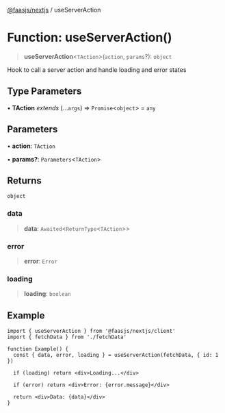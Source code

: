 [@faasjs/nextjs](../README.md) / useServerAction

# Function: useServerAction()

> **useServerAction**\<`TAction`\>(`action`, `params`?): `object`

Hook to call a server action and handle loading and error states

## Type Parameters

• **TAction** *extends* (...`args`) => `Promise`\<`object`\> = `any`

## Parameters

• **action**: `TAction`

• **params?**: `Parameters`\<`TAction`\>

## Returns

`object`

### data

> **data**: `Awaited`\<`ReturnType`\<`TAction`\>\>

### error

> **error**: `Error`

### loading

> **loading**: `boolean`

## Example

```tsx
import { useServerAction } from '@faasjs/nextjs/client'
import { fetchData } from './fetchData'

function Example() {
  const { data, error, loading } = useServerAction(fetchData, { id: 1 })

  if (loading) return <div>Loading...</div>

  if (error) return <div>Error: {error.message}</div>

  return <div>Data: {data}</div>
}
```
